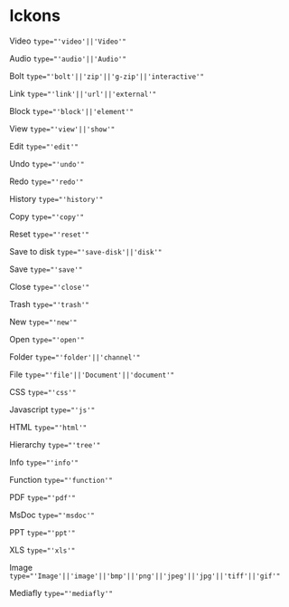 # Ickons

Video ```type="'video'||'Video'"```

Audio ```type="'audio'||'Audio'"```

Bolt ```type="'bolt'||'zip'||'g-zip'||'interactive'"```

Link ```type="'link'||'url'||'external'"```

Block ```type="'block'||'element'"```

View ```type="'view'||'show'"```

Edit ```type="'edit'"```

Undo ```type="'undo'"```

Redo ```type="'redo'"```

History ```type="'history'"```

Copy ```type="'copy'"```

Reset ```type="'reset'"```

Save to disk ```type="'save-disk'||'disk'"```

Save ```type="'save'"```

Close ```type="'close'"```

Trash ```type="'trash'"```

New ```type="'new'"```

Open ```type="'open'"```

Folder ```type="'folder'||'channel'"```

File ```type="'file'||'Document'||'document'"```

CSS ```type="'css'"```

Javascript ```type="'js'"```

HTML ```type="'html'"```

Hierarchy ```type="'tree'"```

Info ```type="'info'"```

Function ```type="'function'"```

PDF ```type="'pdf'"```

MsDoc ```type="'msdoc'"```

PPT ```type="'ppt'"```

XLS ```type="'xls'"```

Image ```type="'Image'||'image'||'bmp'||'png'||'jpeg'||'jpg'||'tiff'||'gif'"```


Mediafly ```type="'mediafly'"```